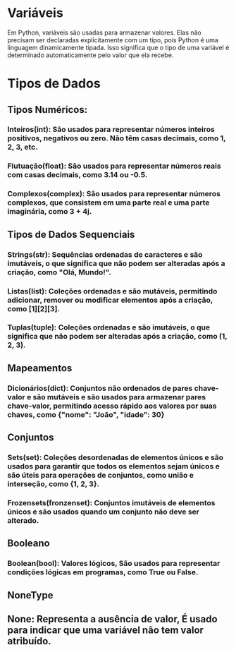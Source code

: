 # **Variáveis**

Em Python, variáveis são usadas para armazenar valores. Elas não precisam ser declaradas explicitamente com um tipo, pois Python é uma linguagem dinamicamente tipada. Isso significa que o tipo de uma variável é determinado automaticamente pelo valor que ela recebe.

# **Tipos de Dados**

## **Tipos Numéricos:**

### **Inteiros(int):** São usados para representar números inteiros positivos, negativos ou zero. Não têm casas decimais, como 1, 2, 3, etc.

### **Flutuação(float):** São usados para representar números reais com casas decimais, como 3.14 ou -0.5.

### **Complexos(complex):** São usados para representar números complexos, que consistem em uma parte real e uma parte imaginária, como 3 + 4j.

## **Tipos de Dados Sequenciais**

### **Strings(str):** Sequências ordenadas de caracteres e são imutáveis, o que significa que não podem ser alteradas após a criação, como "Olá, Mundo!".

### **Listas(list):** Coleções ordenadas e são mutáveis, permitindo adicionar, remover ou modificar elementos após a criação, como [1][2][3].

### **Tuplas(tuple):** Coleções ordenadas e são imutáveis, o que significa que não podem ser alteradas após a criação, como (1, 2, 3).

## **Mapeamentos**

### **Dicionários(dict):** Conjuntos não ordenados de pares chave-valor e são mutáveis e são usados para armazenar pares chave-valor, permitindo acesso rápido aos valores por suas chaves, como {"nome": "João", "idade": 30}

## **Conjuntos**

### **Sets(set):** Coleções desordenadas de elementos únicos e são usados para garantir que todos os elementos sejam únicos e são úteis para operações de conjuntos, como união e interseção, como {1, 2, 3}.

### **Frozensets(fronzenset):** Conjuntos imutáveis de elementos únicos e são usados quando um conjunto não deve ser alterado.

## **Booleano**

### **Boolean(bool):** Valores lógicos, São usados para representar condições lógicas em programas, como True ou False.

## **NoneType**

## **None:** Representa a ausência de valor, É usado para indicar que uma variável não tem valor atribuído.
